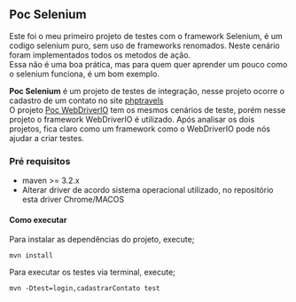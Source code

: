 ## Poc Selenium

Este foi o meu primeiro projeto de testes com o framework Selenium, é um codigo selenium puro, sem uso de frameworks renomados. Neste cenário foram implementados todos os metodos de ação. <br/>
Essa não é uma boa prática, mas para quem quer aprender um pouco como o selenium funciona, é um bom exemplo. <br/>

**Poc Selenium** é um projeto de testes de integração, nesse projeto ocorre o cadastro de um contato no site [phptravels](https://phptravels.org) <br/>
O projeto [Poc WebDriverIO](https://github.com/WarleyGabriel/poc-webdriverio) tem os mesmos cenários de teste, porém nesse projeto o framework WebDriverIO é utilizado. Após analisar os dois projetos, fica claro como um framework como o WebDriverIO pode nós ajudar a criar testes.

### Pré requisitos

- maven >= 3.2.x
- Alterar driver de acordo sistema operacional utilizado, no repositório esta driver Chrome/MACOS

#### Como executar

Para instalar as dependências do projeto, execute;
```
mvn install
```

Para executar os testes via terminal, execute;
```
mvn -Dtest=login,cadastrarContato test
```
